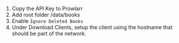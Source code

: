 1. Copy the API Key to Prowlarr
2. Add root folder /data/books
3. Enable `Ignore Deleted Books`
4. Under Download Clients, setup the client using the hostname that should be part of the network.
